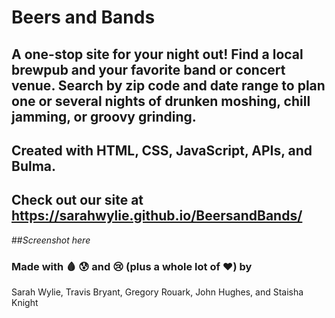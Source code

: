 # Beers and Bands

## A one-stop site for your night out! Find a local brewpub and your favorite band or concert venue. Search by zip code and date range to plan one or several nights of drunken moshing, chill jamming, or groovy grinding.

## Created with HTML, CSS, JavaScript, APIs, and Bulma.

## Check out our site at https://sarahwylie.github.io/BeersandBands/

##*Screenshot here*

### Made with :drop_of_blood: :cold_sweat: and :cry: (plus a whole lot of :heart:) by
Sarah Wylie, Travis Bryant, Gregory Rouark, John Hughes, and Staisha Knight
